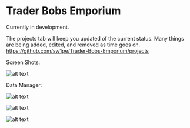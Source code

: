 # Trader Bobs Emporium
Currently in development.

The projects tab will keep you updated of the current status.
Many things are being added, edited, and removed as time goes on.
https://github.com/sw1pe/Trader-Bobs-Emporium/projects

Screen Shots:

![alt text](https://github.com/sw1pe/Trader-Bobs-Emporium/blob/master/Screen%20Shots/login.PNG)

Data Manager:

![alt text](https://github.com/sw1pe/Trader-Bobs-Emporium/blob/master/Screen%20Shots/camper.PNG)

![alt text](https://github.com/sw1pe/Trader-Bobs-Emporium/blob/master/Screen%20Shots/item.PNG)

![alt text](https://github.com/sw1pe/Trader-Bobs-Emporium/blob/master/Screen%20Shots/account.PNG)
